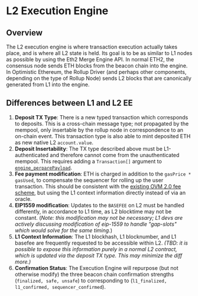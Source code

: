 # L2 Execution Engine

## Overview

The L2 execution engine is where transaction execution actually takes place, and is where all L2 state is held. Its goal is to be as similar to L1 nodes as possible by using the Eth2 Merge Engine API. In normal ETH2, the consensus node sends ETH blocks from the beacon chain into the engine. In Optimistic Ethereum, the Rollup Driver (and perhaps other components, depending on the type of Rollup Node) sends L2 blocks that are canonically generated from L1 into the engine.

## Differences between L1 and L2 EE

1. **Deposit TX Type**: There is a new typed transaction which corresponds to deposits. This is a cross-chain message type; not propagated by the mempool, only insertable by the rollup node in correspondence to an on-chain event. This transaction type is also able to mint deposited ETH as new native L2 `account.value`.
2. **Deposit Insertability**: The TX type described above must be L1-authenticated and therefore cannot come from the unauthenticated mempool. This requires adding a `Transaction[]` argument to [`engine_perparePayload`](https://github.com/ethereum/execution-apis/blob/v1.0.0-alpha.2/src/engine/interop/specification.md#engine_preparepayload).
3. **Fee payment modification**: ETH is charged in addition to the `gasPrice * gasUsed`, to compensate the sequencer for rolling up the user transaction. This should be consistent with the [existing OVM 2.0 fee scheme](https://community.optimism.io/docs/users/fees-2.0.html), but using the L1 context information directly instead of via an oracle.
4. **EIP1559 modification**: Updates to the `BASEFEE` on L2 must be handled differently, in accordance to L1 time, as L2 blocktime may not be constant. (*Note: this modification may not be necessary; L1 devs are actively discussing modification of eip-1559 to handle "gap-slots" which would solve for the same timing.*)
5. **L1 Context Information**: The L1 blockhash, L1 blocknumber, and L1 basefee are frequently requested to be accessible within L2. *(TBD: it is possible to expose this information purely in a normal L2 contract, which is updated via the deposit TX type. This may minimize the diff more.)*
6. **Confirmation Status**: The Execution Engine will repurpose (but not otherwise modify) the three beacon chain confirmation strengths (`finalized, safe, unsafe`) to corresponding to (`l1_finalized, l1_confirmed, sequencer_confirmed`).